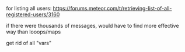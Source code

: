 for listing all users: https://forums.meteor.com/t/retrieving-list-of-all-registered-users/3160


if there were thousands of messages, would have to find more effective way than looops/maps



get rid of all "vars"
